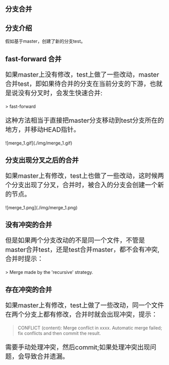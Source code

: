 ## 分支合并


## 分支介绍
假如基于master，创建了新的分支test。


## fast-forward 合并
<p style="font-size:20px">
如果master上没有修改，test上做了一些改动，master 合并test，即如果待合并的分支在当前分支的下游，也就是说没有分叉时，会发生快速合并:</p>
> fast-forward

<p style="font-size:20px">
这种方法相当于直接把master分支移动到test分支所在的地方，并移动HEAD指针。
</p>
![merge_1.gif](./img/merge_1.gif)


## 分支出现分叉之后的合并
<p style="font-size:20px">
如果master上有修改，test上也做了一些改动，这时候两个分支出现了分叉，合并时，被合入的分支会创建一个新的节点。
</p>
![merge_1.png](./img/merge_1.png)


## 没有冲突的合并
<p style="font-size:20px">
但是如果两个分支改动的不是同一个文件，不管是master合并test，还是test合并master，都不会有冲突,合并时提示：
</p>
> Merge made by the 'recursive' strategy.


## 存在冲突的合并
<p style="font-size:20px">
如果master上有修改，test上做了一些改动，同一个文件在两个分支上都有修改，合并时就会出现冲突，提示：
</p>

> CONFLICT (content): Merge conflict in xxxx.
> Automatic merge failed; fix conflicts and then commit the result.

<p style="font-size:20px">
需要手动处理冲突，然后commit;如果处理冲突出现问题，会导致合并遗漏。
</p>